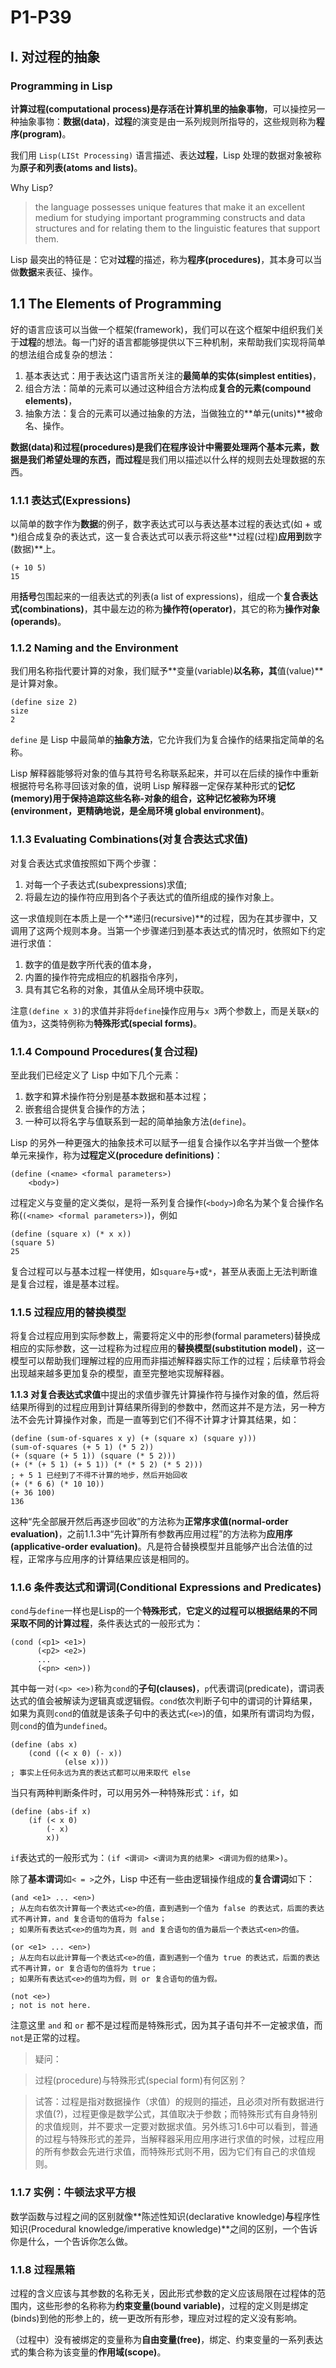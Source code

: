 # P1-P39

## I. 对过程的抽象

### Programming in Lisp

**计算过程(computational process)**是存活在计算机里的**抽象事物**，可以操控另一种抽象事物：**数据(data)**，**过程**的演变是由一系列规则所指导的，这些规则称为**程序(program)**。

我们用 `Lisp(LISt Processing)` 语言描述、表达**过程**，Lisp 处理的数据对象被称为**原子和列表(atoms and lists)**。

Why Lisp?

> the language possesses unique features that make it an excellent medium for studying important programming constructs and data structures and for relating them to the linguistic features that support them.

Lisp 最突出的特征是：它对**过程**的描述，称为**程序(procedures)**，其本身可以当做**数据**来表征、操作。

## 1.1 The Elements of Programming

好的语言应该可以当做一个框架(framework)，我们可以在这个框架中组织我们关于**过程**的想法。每一门好的语言都能够提供以下三种机制，来帮助我们实现将简单的想法组合成复杂的想法：

1. 基本表达式：用于表达这门语言所关注的**最简单的实体(simplest entities)**，
2. 组合方法：简单的元素可以通过这种组合方法构成**复合的元素(compound elements)**，
3. 抽象方法：复合的元素可以通过抽象的方法，当做独立的**单元(units)**被命名、操作。

**数据(data)**和**过程(procedures)**是我们在程序设计中需要处理两个基本元素，**数据**是我们希望处理的东西，而**过程**是我们用以描述以什么样的规则去处理数据的东西。

### 1.1.1 表达式(Expressions)

以简单的数字作为**数据**的例子，数字表达式可以与表达基本过程的表达式(如 + 或 *)组合成复杂的表达式，这一复合表达式可以表示将这些**过程(过程)**应用到**数字(数据)**上。

    (+ 10 5)
    15

用**括号**包围起来的一组表达式的列表(a list of expressions)，组成一个**复合表达式(combinations)**，其中最左边的称为**操作符(operator)**，其它的称为**操作对象(operands)**。

### 1.1.2 Naming and the Environment

我们用名称指代要计算的对象，我们赋予**变量(variable)**以名称，其**值(value)**是计算对象。

    (define size 2)
    size
    2

`define` 是 Lisp 中最简单的**抽象方法**，它允许我们为复合操作的结果指定简单的名称。

Lisp 解释器能够将对象的值与其符号名称联系起来，并可以在后续的操作中重新根据符号名称寻回该对象的值，说明 Lisp 解释器一定保存某种形式的**记忆(memory)**用于保持追踪这些名称-对象的组合，这种记忆被称为**环境(environment，更精确地说，是全局环境 global environment)**。

### 1.1.3 Evaluating Combinations(对复合表达式求值)

对复合表达式求值按照如下两个步骤：

1. 对每一个子表达式(subexpressions)求值;
2. 将最左边的操作符应用到各个子表达式的值所组成的操作对象上。

这一求值规则在本质上是一个**递归(recursive)**的过程，因为在其步骤中，又调用了这两个规则本身。当第一个步骤递归到基本表达式的情况时，依照如下约定进行求值：

1. 数字的值是数字所代表的值本身，
2. 内置的操作符完成相应的机器指令序列，
3. 具有其它名称的对象，其值从全局环境中获取。

注意`(define x 3)`的求值并非将`define`操作应用与`x 3`两个参数上，而是关联`x`的值为`3`，这类特例称为**特殊形式(special forms)**。

### 1.1.4 Compound Procedures(复合过程)

至此我们已经定义了 Lisp 中如下几个元素：

1. 数字和算术操作符分别是基本数据和基本过程；
2. 嵌套组合提供复合操作的方法；
3. 一种可以将名字与值联系到一起的简单抽象方法(`define`)。

Lisp 的另外一种更强大的抽象技术可以赋予一组复合操作以名字并当做一个整体单元来操作，称为**过程定义(procedure definitions)**：

    (define (<name> <formal parameters>)
        <body>)

过程定义与变量的定义类似，是将一系列复合操作(`<body>`)命名为某个复合操作名称(`(<name> <formal parameters>)`)，例如

    (define (square x) (* x x))
    (square 5)
    25
    
复合过程可以与基本过程一样使用，如`square`与`+`或`*`，甚至从表面上无法判断谁是复合过程，谁是基本过程。

### 1.1.5 过程应用的替换模型

将复合过程应用到实际参数上，需要将定义中的形参(formal parameters)替换成相应的实际参数，这一过程称为过程应用的**替换模型(substitution model)**，这一模型可以帮助我们理解过程的应用而非描述解释器实际工作的过程；后续章节将会出现越来越多更加复杂的模型，直至完整地实现解释器。

**1.1.3 对复合表达式求值**中提出的求值步骤先计算操作符与操作对象的值，然后将结果所得到的过程应用到计算结果所得到的参数中，然而这并不是方法，另一种方法不会先计算操作对象，而是一直等到它们不得不计算才计算其结果，如：

    (define (sum-of-squares x y) (+ (square x) (square y)))
    (sum-of-squares (+ 5 1) (* 5 2))
    (+ (square (+ 5 1)) (square (* 5 2)))
    (+ (* (+ 5 1) (+ 5 1)) (* (* 5 2) (* 5 2)))
    ; + 5 1 已经到了不得不计算的地步，然后开始回收
    (+ (* 6 6) (* 10 10))
    (+ 36 100)
    136

这种“先全部展开然后再逐步回收”的方法称为**正常序求值(normal-order evaluation)**，之前1.1.3中“先计算所有参数再应用过程”的方法称为**应用序(applicative-order evaluation)**。凡是符合替换模型并且能够产出合法值的过程，正常序与应用序的计算结果应该是相同的。

### 1.1.6 条件表达式和谓词(Conditional Expressions and Predicates)

`cond`与`define`一样也是Lisp的一个**特殊形式**，**它定义的过程可以根据结果的不同采取不同的计算过程**，条件表达式的一般形式为：

    (cond (<p1> <e1>)
          (<p2> <e2>)  
          ...
          (<pn> <en>))
          
其中每一对`(<p> <e>)`称为`cond`的**子句(clauses)**，`p`代表谓词(predicate)，谓词表达式的值会被解读为逻辑真或逻辑假。`cond`依次判断子句中的谓词的计算结果，如果为真则`cond`的值就是该条子句中的表达式(`<e>`)的值，如果所有谓词均为假，则`cond`的值为`undefined`。

    (define (abs x)
        (cond ((< x 0) (- x))
                (else x)))
    ; 事实上任何永远为真的表达式都可以用来取代 else
    
当只有两种判断条件时，可以用另外一种特殊形式：`if`，如

    (define (abs-if x)
        (if (< x 0) 
            (- x)
            x))
            
`if`表达式的一般形式为：`(if <谓词> <谓词为真的结果> <谓词为假的结果>)`。

除了**基本谓词**如`< = >`之外，Lisp 中还有一些由逻辑操作组成的**复合谓词**如下：

    (and <e1> ... <en>)
    ; 从左向右依次计算每一个表达式<e>的值，直到遇到一个值为 false 的表达式，后面的表达式不再计算，and 复合语句的值将为 false；
    ; 如果所有表达式<e>的值均为真，则 and 复合语句的值为最后一个表达式<en>的值。
    
    (or <e1> ... <en>)
    ; 从左向右以此计算每一个表达式<e>的值，直到遇到一个值为 true 的表达式，后面的表达式不再计算，or 复合语句的值将为 true；
    ; 如果所有表达式<e>的值均为假，则 or 复合语句的值为假。
    
    (not <e>)
    ; not is not here.
    
注意这里 `and` 和 `or` 都不是过程而是特殊形式，因为其子语句并不一定被求值，而`not`是正常的过程。

> 疑问：

> 过程(procedure)与特殊形式(special form)有何区别？

> 试答：过程是指对数据操作（求值）的规则的描述，且必须对所有数据进行求值(?)，过程更像是数学公式，其值取决于参数；而特殊形式有自身特别的求值规则，并不要求一定要对数据求值。另外练习1.6中可以看到，普通的过程与特殊形式的差异，当解释器采用应用序进行求值的时候，过程应用的所有参数会先进行求值，而特殊形式则不用，因为它们有自己的求值规则。
                

### 1.1.7 实例：牛顿法求平方根
    
数学函数与过程之间的区别就像**陈述性知识(declarative knowledge)**与**程序性知识(Procedural knowledge/imperative knowledge)**之间的区别，一个告诉你是什么，一个告诉你怎么做。

### 1.1.8 过程黑箱

过程的含义应该与其参数的名称无关，因此形式参数的定义应该局限在过程体的范围内，这些形参的名称称为**约束变量(bound variable)**，过程的定义则是绑定(binds)到他的形参上的，统一更改所有形参，理应对过程的定义没有影响。

（过程中）没有被绑定的变量称为**自由变量(free)**，绑定、约束变量的一系列表达式的集合称为该变量的**作用域(scope)**。
